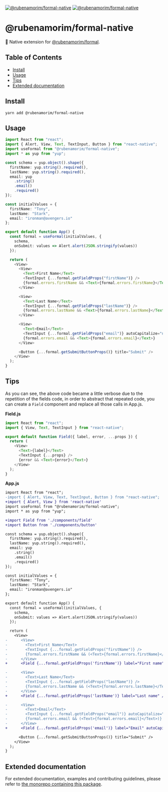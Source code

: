 <a href="https://npmjs.com/package/@rubenamorim/formal-native"><img src="https://img.shields.io/npm/v/@rubenamorim/formal-native.svg?label=npm&style=flat-square" alt="@rubenamorim/formal-native"></a>
<a href="https://npmjs.com/package/@rubenamorim/formal-native"><img src="https://img.shields.io/npm/dm/@rubenamorim/formal-native.svg?label=downloads&style=flat-square" alt="@rubenamorim/formal-native"></a>

# @rubenamorim/formal-native

📱 Native extension for [@rubenamorim/formal](https://npmjs.com/package/@rubenamorim/formal).

## Table of Contents

<!-- START doctoc generated TOC please keep comment here to allow auto update -->
<!-- DON'T EDIT THIS SECTION, INSTEAD RE-RUN doctoc TO UPDATE -->

- [Install](#install)
- [Usage](#usage)
- [Tips](#tips)
- [Extended documentation](#extended-documentation)

<!-- END doctoc generated TOC please keep comment here to allow auto update -->

## Install

```shell
yarn add @rubenamorim/formal-native
```

## Usage

```typescript
import React from "react";
import { Alert, View, Text, TextInput, Button } from "react-native";
import useFormal from "@rubenamorim/formal-native";
import * as yup from "yup";

const schema = yup.object().shape({
  firstName: yup.string().required(),
  lastName: yup.string().required(),
  email: yup
    .string()
    .email()
    .required()
});

const initialValues = {
  firstName: "Tony",
  lastName: "Stark",
  email: "ironman@avengers.io"
};

export default function App() {
  const formal = useFormal(initialValues, {
    schema,
    onSubmit: values => Alert.alert(JSON.stringify(values))
  });

  return (
    <View>
      <View>
        <Text>First Name</Text>
        <TextInput {...formal.getFieldProps("firstName")} />
        {formal.errors.firstName && <Text>{formal.errors.firstName}</Text>}
      </View>

      <View>
        <Text>Last Name</Text>
        <TextInput {...formal.getFieldProps("lastName")} />
        {formal.errors.lastName && <Text>{formal.errors.lastName}</Text>}
      </View>

      <View>
        <Text>Email</Text>
        <TextInput {...formal.getFieldProps("email")} autoCapitalize="none" />
        {formal.errors.email && <Text>{formal.errors.email}</Text>}
      </View>

      <Button {...formal.getSubmitButtonProps()} title="Submit" />
    </View>
  );
}
```

## Tips

As you can see, the above code became a little verbose due to the repetition of the fields code, in order to abstract that repeated code, you can create a `Field` component and replace all those calls in App.js.

**Field.js**

```typescript
import React from "react";
import { View, Text, TextInput } from "react-native";

export default function Field({ label, error, ...props }) {
  return (
    <View>
      <Text>{label}</Text>
      <TextInput {...props} />
      {error && <Text>{error}</Text>}
    </View>
  );
}
```

**App.js**

```diff
import React from "react";
-import { Alert, View, Text, TextInput, Button } from "react-native";
+import { Alert, View } from 'react-native'
import useFormal from "@rubenamorim/formal-native";
import * as yup from "yup";

+import Field from './components/field'
+import Button from './components/button'

const schema = yup.object().shape({
  firstName: yup.string().required(),
  lastName: yup.string().required(),
  email: yup
    .string()
    .email()
    .required()
});

const initialValues = {
  firstName: "Tony",
  lastName: "Stark",
  email: "ironman@avengers.io"
};

export default function App() {
  const formal = useFormal(initialValues, {
    schema,
    onSubmit: values => Alert.alert(JSON.stringify(values))
  });

  return (
    <View>
-      <View>
-        <Text>First Name</Text>
-        <TextInput {...formal.getFieldProps("firstName")} />
-        {formal.errors.firstName && (<Text>{formal.errors.firstName}</Text>)}
-      </View>
+      <Field {...formal.getFieldProps('firstName')} label="First name" />

-      <View>
-        <Text>Last Name</Text>
-        <TextInput {...formal.getFieldProps("lastName")} />
-        {formal.errors.lastName && (<Text>{formal.errors.lastName}</Text>)}
-      </View>
+      <Field {...formal.getFieldProps('lastName')} label="Last name" />

-      <View>
-        <Text>Email</Text>
-        <TextInput {...formal.getFieldProps("email")} autoCapitalize="none" />
-        {formal.errors.email && (<Text>{formal.errors.email}</Text>)}
-      </View>
+      <Field {...formal.getFieldProps('email')} label="Email" autoCapitalize="none" />

      <Button {...formal.getSubmitButtonProps()} title="Submit" />
    </View>
  );
}
```

## Extended documentation

For extended documentation, examples and contributing guidelines, please refer to [the monorepo containing this package](https://github.com/kevinwolfcr/formal).
